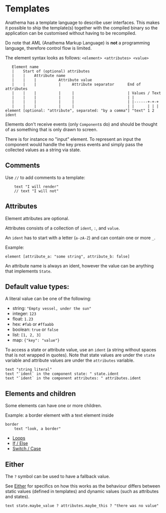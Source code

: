 # Templates

Anathema has a template language to describe user interfaces.
This makes it possible to ship the template(s) together with the compiled binary so the
application can be customised without having to be recompiled.

Do note that AML (Anathema Markup Language) is **not** a programming language,
therefore control flow is limited.

The element syntax looks as follows: `<element> <attributes> <value>`

```
   Element name                                         
   |    Start of (optional) attributes
   |    |    Attribute name                            
   |    |    |          Attribute value
   |    |    |          |     Attribute separator      End of attributes
   |    |    |          |     |                        | Values / Text
   |    |    |          |     |                        | |
   |    |    |          |     |                        | |------+-+-+
   |    |    |          |     |                        | |      | | |
element [optional: "attribute", separated: "by a comma"] "text" 1 2 ident
```

Elements don't receive events (only `Component`s do) and should be thought of as
something that is only drawn to screen.

There is for instance no "input" element.
To represent an input the component would handle the key press events and 
simply pass the collected values as a string via state.

## Comments

Use `//` to add comments to a template:
```
    text "I will render"
    // text "I will not"
```

## Attributes

Element attributes are optional.

Attributes consists of a collection of `ident`, `:`, and `value`.

An `ident` has to start with a letter (`a-zA-Z`) and can contain one or more `_`.

Example:
```
element [attribute_a: "some string", attribute_b: false]
```

An attribute name is always an ident, however the value can be anything that
implements `State`.

## Default value types:

A literal value can be one of the following:

* string:   `"Empty vessel, under the sun"`
* integer:  `123`
* float:    `1.23`
* hex:      `#fab` or `#ffaabb`
* boolean:  `true` or `false`
* list:     `[1, 2, 3]`
* map:      `{"key": "value"}`

To access a state or attribute value, use an `ident` (a string without spaces that is not
wrapped in quotes). Note that state values are under the `state` variable and attribute values are under the `attributes` variable.

```rust, ignore
text "string literal"
text "`ident` in the component state: " state.ident
text "`ident` in the component attributes: " attributes.ident
```

## Elements and children

Some elements can have one or more children.

Example: a border element with a text element inside

```
border
    text "look, a border"
```

* [Loops](./templates/loops.md)
* [If / Else](./templates/if-else.md)
* [Switch / Case](./templates/switch-case.md)

## Either

The `?` symbol can be used to have a fallback value.

See [Either](./templates/either.md) for specifics on how this works as the
behaviour differs between static values (defined in templates) and dynamic values (such as attributes and states).

```
text state.maybe_value ? attributes.maybe_this ? "there was no value"
```
